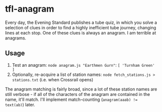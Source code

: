 # tfl-anagram

Every day, the Evening Standard publishes a tube quiz, in which you solve a selection of clues in order to find a highly
inefficient tube journey, changing lines at each stop. One of these clues is always an anagram. I am terrible at
anagrams.

## Usage

1.  Test an anagram: `node anagram.js "Earthmen Gurn"`: `[ 'Turnham Green' ]`
2.  Optionally, re-acquire a list of station names: `node fetch_stations.js > stations.txt` (i.e. when Crossrail opens)

The anagram matching is fairly broad, since a lot of these station names are still verbose - if all of the characters
of the anagram are contained in the name, it'll match. I'll implement match-counting (`anagram(aaab) != text(ab)`) later.
